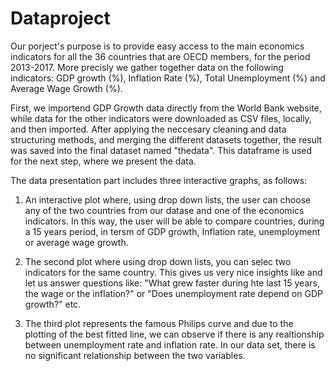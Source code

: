 # Dataproject

Our porject's purpose is to provide easy access to the main economics indicators for all the 36 countries that are OECD members, for the period 2013-2017. More precisly we gather together data on the following indicators: GDP growth (%), Inflation Rate (%), Total Unemployment (%) and Average Wage Growth (%).

First, we importend GDP Growth data directly from the World Bank website, while data for the other indicators were downloaded as CSV files, locally, and then imported. After applying the neccesary cleaning and data structuring methods, and merging the different datasets together, the result was saved into the final dataset named "thedata". This dataframe is used for the next step, where we present the data.

The data presentation part includes three interactive graphs, as follows:

  1. An interactive plot where, using drop down lists, the user can choose any of the two countries from our datase and one of the economics indicators. In this way, the user will be able to compare countries, during a 15 years period, in tersm of GDP growth, Inflation rate, unemployment or average wage growth.
  
  2. The second plot where using drop down lists, you can selec two indicators for the same country. This gives us very nice insights like and let us answer questions like: "What grew faster during hte last 15 years, the wage or the inflation?" or "Does unemployment rate depend on GDP growth?" etc.
  
  3. The third plot represents the famous Philips curve and due to the plotting of the best fitted line, we can observe if there is any realtionship between unemployment rate and inflation rate. In our data set, there is no significant relationship between the two variables.

